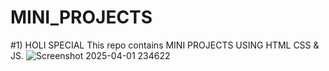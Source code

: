 # MINI_PROJECTS
#1) HOLI SPECIAL
This repo contains MINI PROJECTS USING HTML CSS &amp; JS.
![Screenshot 2025-04-01 234622](https://github.com/user-attachments/assets/c218305f-1179-496f-948f-939a6d67c486)
